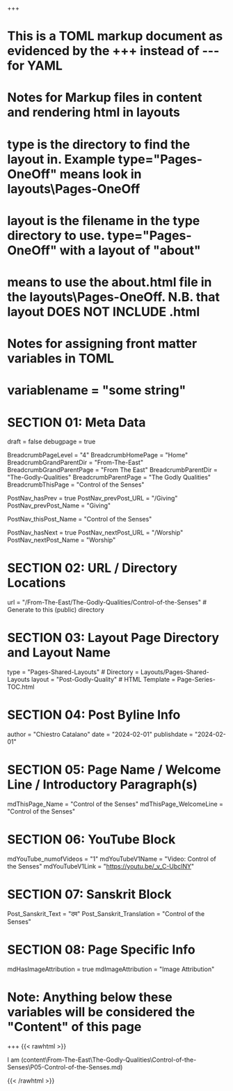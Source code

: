 +++
# This is a TOML markup document as evidenced by the +++ instead of --- for YAML
# Notes for Markup files in content and rendering html in layouts
#    type is the directory to find the layout in. Example type="Pages-OneOff" means look in layouts\Pages-OneOff
#    layout is the filename in the type directory to use. type="Pages-OneOff" with a layout of "about"
#    means to use the about.html file in the layouts\Pages-OneOff. N.B. that layout DOES NOT INCLUDE .html
#
# Notes for assigning front matter variables in TOML
#    variablename = "some string"

# SECTION 01: Meta Data
draft = false
debugpage = true

BreadcrumbPageLevel = "4"
BreadcrumbHomePage  = "Home"
BreadcrumbGrandParentDir = "From-The-East"
BreadcrumbGrandParentPage = "From The East"
BreadcrumbParentDir = "The-Godly-Qualities"
BreadcrumbParentPage = "The Godly Qualities"
BreadcrumbThisPage = "Control of the Senses"

PostNav_hasPrev = true
PostNav_prevPost_URL = "/Giving"
PostNav_prevPost_Name = "Giving"

PostNav_thisPost_Name = "Control of the Senses"

PostNav_hasNext = true
PostNav_nextPost_URL = "/Worship"
PostNav_nextPost_Name = "Worship"

# SECTION 02: URL / Directory Locations
url = "/From-The-East/The-Godly-Qualities/Control-of-the-Senses"  # Generate to this (public) directory

# SECTION 03: Layout Page Directory and Layout Name
type = "Pages-Shared-Layouts"   # Directory = Layouts/Pages-Shared-Layouts
layout = "Post-Godly-Quality"      # HTML Template = Page-Series-TOC.html

# SECTION 04: Post Byline Info
author = "Chiestro Catalano"
date = "2024-02-01"
publishdate = "2024-02-01"

# SECTION 05: Page Name / Welcome Line / Introductory Paragraph(s)
mdThisPage_Name = "Control of the Senses"
mdThisPage_WelcomeLine = "Control of the Senses"

# SECTION 06: YouTube Block
mdYouTube_numofVideos = "1"
mdYouTubeV1Name = "Video: Control of the Senses"
mdYouTubeV1Link = "https://youtu.be/_v_C-UbclNY"

# SECTION 07: Sanskrit Block
Post_Sanskrit_Text = "दम"
Post_Sanskrit_Translation = "Control of the Senses"

# SECTION 08: Page Specific Info
mdHasImageAttribution = true
mdImageAttribution = "Image Attribution"

# Note: Anything below these variables will be considered the "Content" of this page

+++
{{< rawhtml >}}
  <raised-content-box class="rcb-shadow-upper-left">

I am (content\From-The-East\The-Godly-Qualities\Control-of-the-Senses\P05-Control-of-the-Senses.md)

  </raised-content-box>
{{< /rawhtml >}}